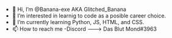 - 👋 Hi, I’m @Banana-exe AKA Glitched_Banana
- 👀 I’m interested in learnig to code as a posible career choice.
- 🌱 I’m currently learning Python, JS, HTML, and CSS.
- 📫 How to reach me -Discord ---> Das Blut Mond#3963 

<!---
Banana-exe/Banana-exe is a ✨ special ✨ repository because its `README.md` (this file) appears on your GitHub profile.
You can click the Preview link to take a look at your changes.
--->
